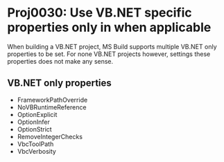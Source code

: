 # Proj0030: Use VB.NET specific properties only in when applicable
When building a VB.NET project, MS Build supports multiple VB.NET only
properties to be set. For none VB.NET projects however, settings these
properties does not make any sense.

## VB.NET only properties
- FrameworkPathOverride
- NoVBRuntimeReference
- OptionExplicit
- OptionInfer
- OptionStrict
- RemoveIntegerChecks
- VbcToolPath
- VbcVerbosity